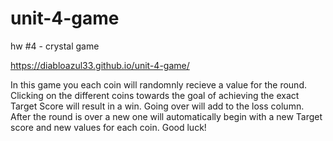 # unit-4-game
hw #4 - crystal game

https://diabloazul33.github.io/unit-4-game/

In this game you each coin will randomnly recieve a value for the round. Clicking on the different coins towards the goal of achieving the exact Target Score will result in a win. Going over will add to the loss column. After the round is over a new one will automatically begin with a new Target score and new values for each coin. Good luck!
